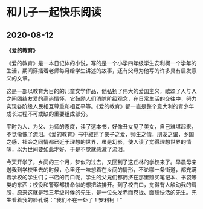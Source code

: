 # 和儿子一起快乐阅读

## 2020-08-12

**《爱的教育》**

《爱的教育》是一本日记体的小说，写的是一个小学四年级学生安利柯一个学年的生活，期间穿插着老师每月给学生讲述的故事，还有父母为他写的许多具有启发意义的文章。

这是一部以教育为目的的儿童文学作品，他弘扬了伟大的爱国主义，歌颂了人与人之间团结友爱的高尚情怀，它鼓励人们消除阶级观念，在日常生活的交往中，努力实现各阶级人民相互尊重和相互平等。《爱的教育》都一直是整个意大利的青少年成长过程不可或缺的重要组成部分。

平时为人、为父、为师的态度，读了这本书，好像丑女见了美女，自己难堪起来，不觉惭愧了流泪。《爱的教育》书中叙述了亲子之爱，师生之情，朋友之谊，乡国之感，社会之同情都已近于理想的世界，虽是幻影，使人读了觉得理想世界的情味，以为世间要如此才好，于是不觉就感激了流泪。

今天开学了，乡间的三个月，梦似的过去，又回到了这丘林的学校来了。早晨母亲送我到学校里去的时候，心里还一味想着在乡间的情形，不论哪一条街道，都充满着学校的学生们；书店的门口呢，学生的父兄们都拥挤在那里购买笔记本、书袋等类的东西；校役和警察都拼命似的想把路排开。到了校门口，觉得有人触动我的肩膀，原来这就是我三年级时候的先生，是一位头发赤而卷拢、面貌快活的先生。先生看着我的脸孔说：“我们不在一处了！安利柯！”

